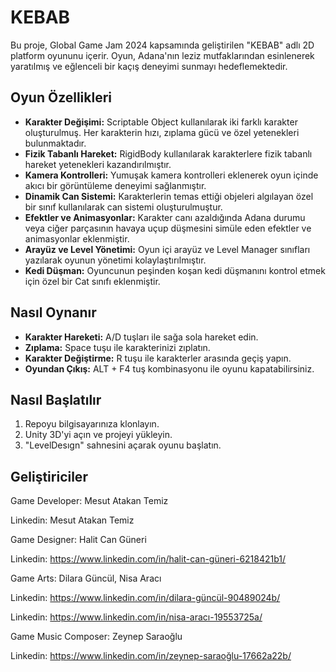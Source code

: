 # KEBAB

Bu proje, Global Game Jam 2024 kapsamında geliştirilen "KEBAB" adlı 2D platform oyununu içerir. Oyun, Adana'nın leziz mutfaklarından esinlenerek yaratılmış ve eğlenceli bir kaçış deneyimi sunmayı hedeflemektedir.

## Oyun Özellikleri

- **Karakter Değişimi:** Scriptable Object kullanılarak iki farklı karakter oluşturulmuş. Her karakterin hızı, zıplama gücü ve özel yetenekleri bulunmaktadır.
- **Fizik Tabanlı Hareket:** RigidBody kullanılarak karakterlere fizik tabanlı hareket yetenekleri kazandırılmıştır.
- **Kamera Kontrolleri:** Yumuşak kamera kontrolleri eklenerek oyun içinde akıcı bir görüntüleme deneyimi sağlanmıştır.
- **Dinamik Can Sistemi:** Karakterlerin temas ettiği objeleri algılayan özel bir sınıf kullanılarak can sistemi oluşturulmuştur.
- **Efektler ve Animasyonlar:** Karakter canı azaldığında Adana durumu veya ciğer parçasının havaya uçup düşmesini simüle eden efektler ve animasyonlar eklenmiştir.
- **Arayüz ve Level Yönetimi:** Oyun içi arayüz ve Level Manager sınıfları yazılarak oyunun yönetimi kolaylaştırılmıştır.
- **Kedi Düşman:** Oyuncunun peşinden koşan kedi düşmanını kontrol etmek için özel bir Cat sınıfı eklenmiştir.

## Nasıl Oynanır

- **Karakter Hareketi:** A/D tuşları ile sağa sola hareket edin.
- **Zıplama:** Space tuşu ile karakterinizi zıplatın.
- **Karakter Değiştirme:** R tuşu ile karakterler arasında geçiş yapın.
- **Oyundan Çıkış:** ALT + F4 tuş kombinasyonu ile oyunu kapatabilirsiniz.

## Nasıl Başlatılır

1. Repoyu bilgisayarınıza klonlayın.
2. Unity 3D'yi açın ve projeyi yükleyin.
3. "LevelDesıgn" sahnesini açarak oyunu başlatın.


## Geliştiriciler

 Game Developer: Mesut Atakan Temiz

Linkedin: Mesut Atakan Temiz


Game Designer: Halit Can Güneri

Linkedin: https://www.linkedin.com/in/halit-can-güneri-6218421b1/








 Game Arts: Dilara Güncül, Nisa Aracı
   
  Linkedin: https://www.linkedin.com/in/dilara-güncül-90489024b/

  Linkedin: https://www.linkedin.com/in/nisa-aracı-19553725a/


 Game Music Composer: Zeynep Saraoğlu
 
  Linkedin: https://www.linkedin.com/in/zeynep-saraoğlu-17662a22b/
